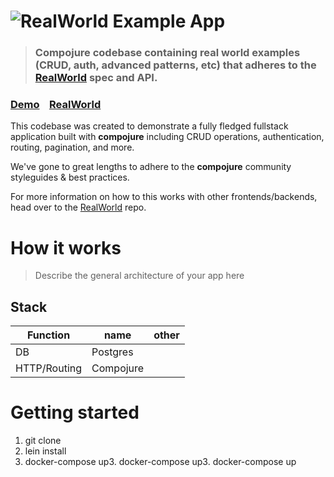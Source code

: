 # ![RealWorld Example App](logo.png)

> ### Compojure codebase containing real world examples (CRUD, auth, advanced patterns, etc) that adheres to the [RealWorld](https://github.com/gothinkster/realworld) spec and API.


### [Demo](https://demo.realworld.io/)&nbsp;&nbsp;&nbsp;&nbsp;[RealWorld](https://github.com/gothinkster/realworld)

This codebase was created to demonstrate a fully fledged fullstack application built with **compojure** including CRUD operations, authentication, routing, pagination, and more.

We've gone to great lengths to adhere to the **compojure** community styleguides & best practices.

For more information on how to this works with other frontends/backends, head over to the [RealWorld](https://github.com/gothinkster/realworld) repo.


# How it works

> Describe the general architecture of your app here

## Stack

| Function | name | other |
|---|---|---|
| DB | Postgres |  |
| HTTP/Routing | Compojure |  |


# Getting started

1. git clone
2. lein install
3. docker-compose up3. docker-compose up3. docker-compose up
